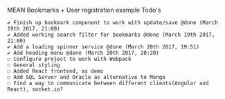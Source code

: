 MEAN Bookmarks + User registration example
Todo's

	✔ Finish up bookmark component to work with update/save @done (March 19th 2017, 21:00)
	✔ Added working search filter for bookmarks @done (March 19th 2017, 21:00)
	✔ Add a loading spinner service @done (March 20th 2017, 19:51)
	✔ Add heading menu @done (March 20th 2017, 20:20)
	☐ Configure project to work with Webpack
	☐ General styling
	☐ Added React frontend, as demo
	☐ Add SQL Server and Oracle as alternative to Mongo
	☐ Find a way to communicate between different clients(Angular and React), socket.io?

